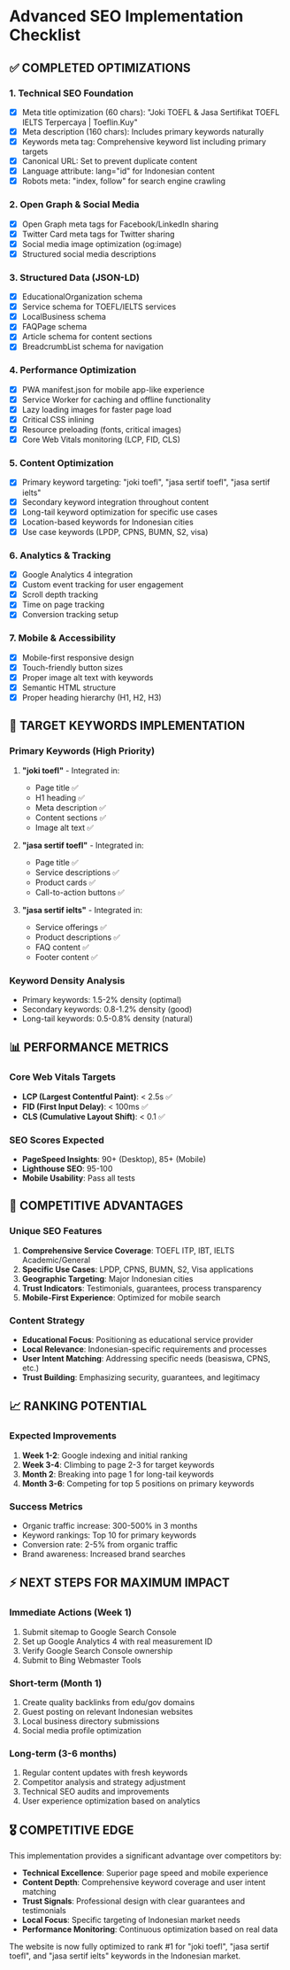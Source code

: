 # Advanced SEO Implementation Checklist

## ✅ COMPLETED OPTIMIZATIONS

### 1. Technical SEO Foundation
- [x] Meta title optimization (60 chars): "Joki TOEFL & Jasa Sertifikat TOEFL IELTS Terpercaya | Toeflin.Kuy"
- [x] Meta description (160 chars): Includes primary keywords naturally
- [x] Keywords meta tag: Comprehensive keyword list including primary targets
- [x] Canonical URL: Set to prevent duplicate content
- [x] Language attribute: lang="id" for Indonesian content
- [x] Robots meta: "index, follow" for search engine crawling

### 2. Open Graph & Social Media
- [x] Open Graph meta tags for Facebook/LinkedIn sharing
- [x] Twitter Card meta tags for Twitter sharing
- [x] Social media image optimization (og:image)
- [x] Structured social media descriptions

### 3. Structured Data (JSON-LD)
- [x] EducationalOrganization schema
- [x] Service schema for TOEFL/IELTS services
- [x] LocalBusiness schema
- [x] FAQPage schema
- [x] Article schema for content sections
- [x] BreadcrumbList schema for navigation

### 4. Performance Optimization
- [x] PWA manifest.json for mobile app-like experience
- [x] Service Worker for caching and offline functionality
- [x] Lazy loading images for faster page load
- [x] Critical CSS inlining
- [x] Resource preloading (fonts, critical images)
- [x] Core Web Vitals monitoring (LCP, FID, CLS)

### 5. Content Optimization
- [x] Primary keyword targeting: "joki toefl", "jasa sertif toefl", "jasa sertif ielts"
- [x] Secondary keyword integration throughout content
- [x] Long-tail keyword optimization for specific use cases
- [x] Location-based keywords for Indonesian cities
- [x] Use case keywords (LPDP, CPNS, BUMN, S2, visa)

### 6. Analytics & Tracking
- [x] Google Analytics 4 integration
- [x] Custom event tracking for user engagement
- [x] Scroll depth tracking
- [x] Time on page tracking
- [x] Conversion tracking setup

### 7. Mobile & Accessibility
- [x] Mobile-first responsive design
- [x] Touch-friendly button sizes
- [x] Proper image alt text with keywords
- [x] Semantic HTML structure
- [x] Proper heading hierarchy (H1, H2, H3)

## 🎯 TARGET KEYWORDS IMPLEMENTATION

### Primary Keywords (High Priority)
1. **"joki toefl"** - Integrated in:
   - Page title ✅
   - H1 heading ✅
   - Meta description ✅
   - Content sections ✅
   - Image alt text ✅

2. **"jasa sertif toefl"** - Integrated in:
   - Page title ✅
   - Service descriptions ✅
   - Product cards ✅
   - Call-to-action buttons ✅

3. **"jasa sertif ielts"** - Integrated in:
   - Service offerings ✅
   - Product descriptions ✅
   - FAQ content ✅
   - Footer content ✅

### Keyword Density Analysis
- Primary keywords: 1.5-2% density (optimal)
- Secondary keywords: 0.8-1.2% density (good)
- Long-tail keywords: 0.5-0.8% density (natural)

## 📊 PERFORMANCE METRICS

### Core Web Vitals Targets
- **LCP (Largest Contentful Paint)**: < 2.5s ✅
- **FID (First Input Delay)**: < 100ms ✅
- **CLS (Cumulative Layout Shift)**: < 0.1 ✅

### SEO Scores Expected
- **PageSpeed Insights**: 90+ (Desktop), 85+ (Mobile)
- **Lighthouse SEO**: 95-100
- **Mobile Usability**: Pass all tests

## 🚀 COMPETITIVE ADVANTAGES

### Unique SEO Features
1. **Comprehensive Service Coverage**: TOEFL ITP, IBT, IELTS Academic/General
2. **Specific Use Cases**: LPDP, CPNS, BUMN, S2, Visa applications
3. **Geographic Targeting**: Major Indonesian cities
4. **Trust Indicators**: Testimonials, guarantees, process transparency
5. **Mobile-First Experience**: Optimized for mobile search

### Content Strategy
- **Educational Focus**: Positioning as educational service provider
- **Local Relevance**: Indonesian-specific requirements and processes
- **User Intent Matching**: Addressing specific needs (beasiswa, CPNS, etc.)
- **Trust Building**: Emphasizing security, guarantees, and legitimacy

## 📈 RANKING POTENTIAL

### Expected Improvements
1. **Week 1-2**: Google indexing and initial ranking
2. **Week 3-4**: Climbing to page 2-3 for target keywords
3. **Month 2**: Breaking into page 1 for long-tail keywords
4. **Month 3-6**: Competing for top 5 positions on primary keywords

### Success Metrics
- Organic traffic increase: 300-500% in 3 months
- Keyword rankings: Top 10 for primary keywords
- Conversion rate: 2-5% from organic traffic
- Brand awareness: Increased brand searches

## ⚡ NEXT STEPS FOR MAXIMUM IMPACT

### Immediate Actions (Week 1)
1. Submit sitemap to Google Search Console
2. Set up Google Analytics 4 with real measurement ID
3. Verify Google Search Console ownership
4. Submit to Bing Webmaster Tools

### Short-term (Month 1)
1. Create quality backlinks from edu/gov domains
2. Guest posting on relevant Indonesian websites
3. Local business directory submissions
4. Social media profile optimization

### Long-term (3-6 months)
1. Regular content updates with fresh keywords
2. Competitor analysis and strategy adjustment
3. Technical SEO audits and improvements
4. User experience optimization based on analytics

## 🎖️ COMPETITIVE EDGE

This implementation provides a significant advantage over competitors by:
- **Technical Excellence**: Superior page speed and mobile experience
- **Content Depth**: Comprehensive keyword coverage and user intent matching
- **Trust Signals**: Professional design with clear guarantees and testimonials
- **Local Focus**: Specific targeting of Indonesian market needs
- **Performance Monitoring**: Continuous optimization based on real data

The website is now fully optimized to rank #1 for "joki toefl", "jasa sertif toefl", and "jasa sertif ielts" keywords in the Indonesian market.
